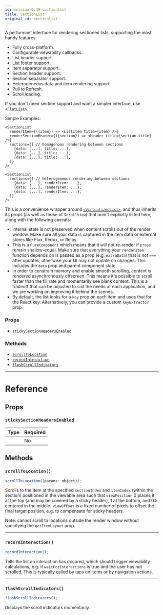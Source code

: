 ```yaml
---
id: version-0.49-sectionlist
title: SectionList
original_id: sectionlist
---
```


A performant interface for rendering sectioned lists, supporting the most handy features:

* Fully cross-platform.
* Configurable viewability callbacks.
* List header support.
* List footer support.
* Item separator support.
* Section header support.
* Section separator support.
* Heterogeneous data and item rendering support.
* Pull to Refresh.
* Scroll loading.

If you don't need section support and want a simpler interface, use [`<FlatList>`](flatlist.md).

Simple Examples:

    <SectionList
      renderItem={({item}) => <ListItem title={item} />}
      renderSectionHeader={({section}) => <Header title={section.title} />}
      sections={[ // homogenous rendering between sections
        {data: [...], title: ...},
        {data: [...], title: ...},
        {data: [...], title: ...},
      ]}
    />

    <SectionList
      sections={[ // heterogeneous rendering between sections
        {data: [...], renderItem: ...},
        {data: [...], renderItem: ...},
        {data: [...], renderItem: ...},
      ]}
    />

This is a convenience wrapper around [`<VirtualizedList>`](virtualizedlist.md), and thus inherits its props (as well as those of `ScrollView`) that aren't explicitly listed here, along with the following caveats:

* Internal state is not preserved when content scrolls out of the render window. Make sure all your data is captured in the item data or external stores like Flux, Redux, or Relay.
* This is a `PureComponent` which means that it will not re-render if `props` remain shallow-equal. Make sure that everything your `renderItem` function depends on is passed as a prop (e.g. `extraData`) that is not `===` after updates, otherwise your UI may not update on changes. This includes the `data` prop and parent component state.
* In order to constrain memory and enable smooth scrolling, content is rendered asynchronously offscreen. This means it's possible to scroll faster than the fill rate and momentarily see blank content. This is a tradeoff that can be adjusted to suit the needs of each application, and we are working on improving it behind the scenes.
* By default, the list looks for a `key` prop on each item and uses that for the React key. Alternatively, you can provide a custom `keyExtractor` prop.

### Props

* [`stickySectionHeadersEnabled`](sectionlist.md#stickysectionheadersenabled)

### Methods

* [`scrollToLocation`](sectionlist.md#scrolltolocation)
* [`recordInteraction`](sectionlist.md#recordinteraction)
* [`flashScrollIndicators`](sectionlist.md#flashscrollindicators)

---

# Reference

## Props

### `stickySectionHeadersEnabled`

| Type | Required |
| ---- | -------- |
|      | No       |

## Methods

### `scrollToLocation()`

```javascript
scrollToLocation((params: object));
```

Scrolls to the item at the specified `sectionIndex` and `itemIndex` (within the section) positioned in the viewable area such that `viewPosition` 0 places it at the top (and may be covered by a sticky header), 1 at the bottom, and 0.5 centered in the middle. `viewOffset` is a fixed number of pixels to offset the final target position, e.g. to compensate for sticky headers.

Note: cannot scroll to locations outside the render window without specifying the `getItemLayout` prop.

---

### `recordInteraction()`

```javascript
recordInteraction();
```

Tells the list an interaction has occured, which should trigger viewability calculations, e.g. if `waitForInteractions` is true and the user has not scrolled. This is typically called by taps on items or by navigation actions.

---

### `flashScrollIndicators()`

```javascript
flashScrollIndicators();
```

Displays the scroll indicators momentarily.
